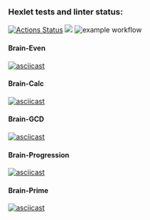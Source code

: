 ### Hexlet tests and linter status:
[![Actions Status](https://github.com/lizasolomyannik/frontend-project-lvl1/workflows/hexlet-check/badge.svg)](https://github.com/lizasolomyannik/frontend-project-lvl1/actions)
<a href="https://codeclimate.com/github/lizasolomyannik/frontend-project-lvl1/maintainability"><img src="https://api.codeclimate.com/v1/badges/e8a9086e7d9a304f9502/maintainability" /></a>
![example workflow](https://github.com/lizasolomyannik/frontend-project-lvl1/actions/workflows/github-actions-demo.yml/badge.svg)

#### Brain-Even
[![asciicast](https://asciinema.org/a/489037.svg)](https://asciinema.org/a/489037)

#### Brain-Calc
[![asciicast](https://asciinema.org/a/489080.svg)](https://asciinema.org/a/489080)

#### Brain-GCD
[![asciicast](https://asciinema.org/a/489931.svg)](https://asciinema.org/a/489931)

#### Brain-Progression
[![asciicast](https://asciinema.org/a/490166.svg)](https://asciinema.org/a/490166)

#### Brain-Prime
[![asciicast](https://asciinema.org/a/490185.svg)](https://asciinema.org/a/490185)
